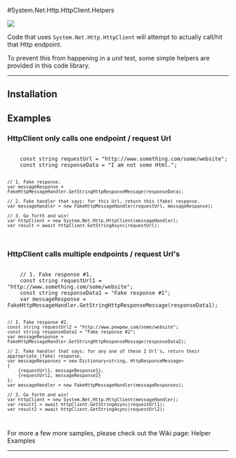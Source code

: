 #System.Net.Http.HttpClient.Helpers

![](https://ci.appveyor.com/api/projects/status/siwilxb8t3enyus2)

Code that uses `System.Net.Http.HttpClient` will attempt to actually call/hit that Http endpoint.

To prevent this from happening in a *unit* test, some simple helpers are provided in this code library.

-----

## Installation

## Examples

### HttpClient only calls one endpoint / request Url
<code>
    const string requestUrl = "http://www.something.com/some/website";
    const string responseData = "I am not some Html.";

    // 1. Fake response.
    var messageResponse = FakeHttpMessageHandler.GetStringHttpResponseMessage(responseData);

    // 2. Fake handler that says: for this Url, return this (fake) response.
    var messageHandler = new FakeHttpMessageHandler(requestUrl, messageResponse);

    // 3. Go forth and win!
    var httpClient = new System.Net.Http.HttpClient(messageHandler);
    var result = await httpClient.GetStringAsync(requestUrl);
</code>

### HttpClient calls multiple endpoints / request Url's
<code>
    // 1. Fake response #1.
    const string requestUrl1 = "http://www.something.com/some/website";
    const string responseData1 = "Fake response #1";
    var messageResponse = FakeHttpMessageHandler.GetStringHttpResponseMessage(responseData1);

    // 1. Fake response #2.
    const string requestUrl2 = "http://www.pewpew.com/some/website";
    const string responseData2 = "Fake response #2";
    var messageResponse = FakeHttpMessageHandler.GetStringHttpResponseMessage(responseData2);

    // 2. Fake handler that says: for any one of these 2 Url's, return their appropriate (fake) response.
    var messageResponses = new Dictionary<string, HttpResponseMessage>
    {
        {requestUrl1, messageResponse1},
        {requestUrl2, messageResponse2}
    };
    var messageHandler = new FakeHttpMessageHandler(messageResponses);

    // 3. Go forth and win!
    var httpClient = new System.Net.Http.HttpClient(messageHandler);
    var result1 = await httpClient.GetStringAsync(requestUrl1);
    var result2 = await httpClient.GetStringAsync(requestUrl2);
</code>

For more a few more samples, please check out the Wiki page: Helper Examples

-----